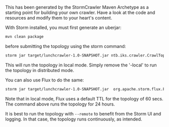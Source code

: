 This has been generated by the StormCrawler Maven Archetype as a starting point for building your own crawler.
Have a look at the code and resources and modify them to your heart's content. 

With Storm installed, you must first generate an uberjar:

``` sh
mvn clean package
```

before submitting the topology using the storm command:

``` sh
storm jar target/lunchcrawler-1.0-SNAPSHOT.jar ntb.iks.crawler.CrawlTopology -conf crawler-conf.yaml -local
```

This will run the topology in local mode. Simply remove the '-local' to run the topology in distributed mode.

You can also use Flux to do the same:

``` sh
storm jar target/lunchcrawler-1.0-SNAPSHOT.jar  org.apache.storm.flux.Flux --local crawler.flux --sleep 86400000
```

Note that in local mode, Flux uses a default TTL for the topology of 60 secs. The command above runs the topology for 24 hours.

It is best to run the topology with `--remote` to benefit from the Storm UI and logging. In that case, the topology runs continuously, as intended.  

